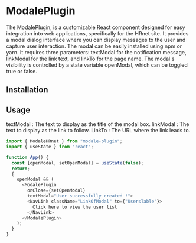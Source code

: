 # ModalePlugin

The ModalePlugin, is a customizable React component designed for easy integration into web applications, specifically for the HRnet site. It provides a modal dialog interface where you can display messages to the user and capture user interaction. The modal can be easily installed using npm or yarn. It requires three parameters: textModal for the notification message, linkModal for the link text, and linkTo for the page name. The modal's visibility is controlled by a state variable openModal, which can be toggled true or false.

## Installation

## Usage

textModal : The text to display as the title of the modal box.
linkModal : The text to display as the link to follow.
LinkTo : The URL where the link leads to.

```javascript
import { ModaleHRnet } from "modale-plugin";
import { useState } from "react";

function App() {
  const [openModal, setOpenModal] = useState(false);
  return;
  {
    openModal && (
      <ModalePlugin
        onClose={setOpenModal}
        textModal="User successfully created !">
        <NavLink className="LinkOfModal" to={"UsersTable"}>
          Click here to view the user list
        </NavLink>
      </ModalePlugin>
    );
  }
}
```
